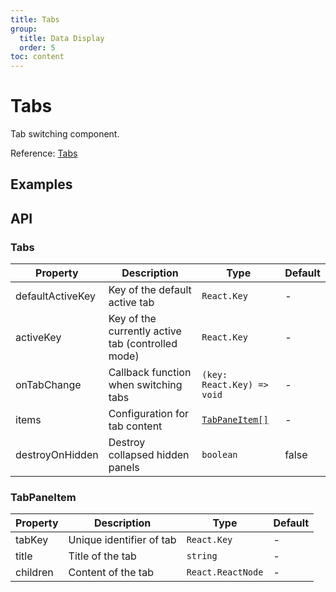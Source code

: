 ```yaml
---
title: Tabs
group:
  title: Data Display
  order: 5
toc: content
---
```


# Tabs

Tab switching component.

Reference: [Tabs](https://www.getpapercss.com/docs/components/tabs/)

## Examples

<code src="./demos/TabsBase.tsx" title="Basic" description="Use `defaultActiveKey` for uncontrolled configuration"></code>
<code src="./demos/TabsControlled.tsx" title="Controlled" description="Controlled component usage"></code>
<code src="./demos/TabsConfigured.tsx" title="Configurable" description="Use `items` for configuration"></code>

## API

### Tabs

| Property         | Description                                       | Type                            | Default |
| ---------------- | ------------------------------------------------- | ------------------------------- | ------- |
| defaultActiveKey | Key of the default active tab                     | `React.Key`                     | -       |
| activeKey        | Key of the currently active tab (controlled mode) | `React.Key`                     | -       |
| onTabChange      | Callback function when switching tabs             | `(key: React.Key) => void`      | -       |
| items            | Configuration for tab content                     | [`TabPaneItem[]`](#tabpaneitem) | -       |
| destroyOnHidden  | Destroy collapsed hidden panels                   | `boolean`                       | false   |

### TabPaneItem

| Property | Description              | Type              | Default |
| -------- | ------------------------ | ----------------- | ------- |
| tabKey   | Unique identifier of tab | `React.Key`       | -       |
| title    | Title of the tab         | `string`          | -       |
| children | Content of the tab       | `React.ReactNode` | -       |

